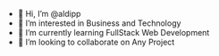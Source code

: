 - 👋 Hi, I’m @aldipp
- 👀 I’m interested in Business and Technology
- 🌱 I’m currently learning FullStack Web Development
- 💞️ I’m looking to collaborate on Any Project

<!---
aldipp/aldipp is a ✨ special ✨ repository because its `README.md` (this file) appears on your GitHub profile.
You can click the Preview link to take a look at your changes.
--->
